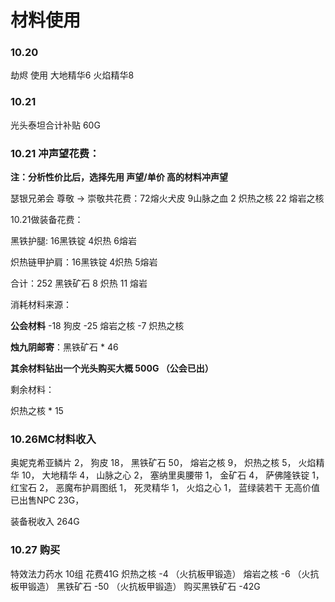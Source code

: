 # 材料使用
### 10.20 
劫烬 使用 大地精华6 火焰精华8

### 10.21
光头泰坦合计补贴 60G

### 10.21 冲声望花费：

**注：分析性价比后，选择先用  声望/单价  高的材料冲声望**

瑟银兄弟会  尊敬 -> 崇敬共花费：72熔火犬皮 9山脉之血  2 炽热之核 22 熔岩之核

10.21做装备花费：

黑铁护腿: 16黑铁锭 4炽热 6熔岩

炽热链甲护肩：16黑铁锭 4炽热 5熔岩

合计：252 黑铁矿石   8 炽热 11 熔岩

消耗材料来源：

**公会材料** 
-18 狗皮
-25 熔岩之核
-7 炽热之核

**烛九阴邮寄**：黑铁矿石 * 46

**其余材料钻出一个光头购买大概 500G （公会已出）**

剩余材料：

炽热之核 * 15

### 10.26MC材料收入
奥妮克希亚鳞片 2，
狗皮 18，
黑铁矿石 50，
熔岩之核 9，
炽热之核 5，
火焰精华 10，
大地精华 4，
山脉之心 2，
塞纳里奥腰带 1，
金矿石 4，
萨佛隆铁锭 1，
红宝石 2，
恶魔布护肩图纸 1，
死灵精华 1，
火焰之心 1，
蓝绿装若干 无高价值 已出售NPC 23G，

装备税收入 264G

### 10.27 购买
特效法力药水 10组 花费41G
炽热之核 -4 （火抗板甲锻造）
熔岩之核 -6 （火抗板甲锻造）
黑铁矿石 -50 （火抗板甲锻造）
购买黑铁矿石 -42G
